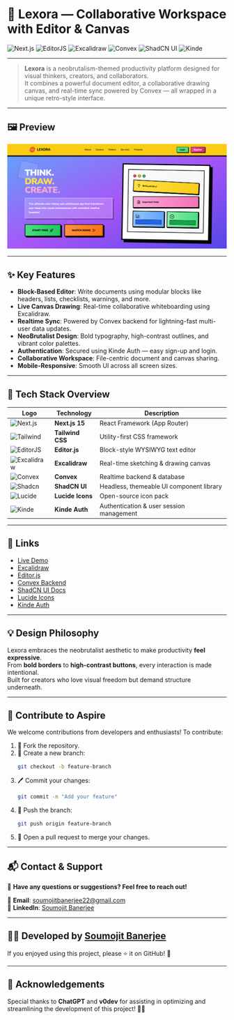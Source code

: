 # 🚀 Lexora — Collaborative Workspace with Editor & Canvas

![Next.js](https://img.shields.io/badge/Next.js-15-blue?style=flat-square&logo=nextdotjs&logoColor=white)
![EditorJS](https://img.shields.io/badge/Editor.js-NeoBrutalism-purple?style=flat-square&logo=protonmail&logoColor=white)
![Excalidraw](https://img.shields.io/badge/Excalidraw-Canvas-green?style=flat-square&logo=excalidraw&logoColor=white)
![Convex](https://img.shields.io/badge/Convex-Database-black?style=flat-square)
![ShadCN UI](https://img.shields.io/badge/Shadcn%20UI-Components-pink?style=flat-square)
![Kinde](https://img.shields.io/badge/Kinde-Auth-orange?style=flat-square&logo=kinde&logoColor=white)

---

> **Lexora** is a neobrutalism-themed productivity platform designed for visual thinkers, creators, and collaborators.  
> It combines a powerful document editor, a collaborative drawing canvas, and real-time sync powered by Convex — all wrapped in a unique retro-style interface.

---

## 🖼️ Preview

![Lexora Preview](https://github.com/soumojit622/Lexora/blob/master/public/banner.png)

---

## ✨ Key Features

- **Block-Based Editor**: Write documents using modular blocks like headers, lists, checklists, warnings, and more.
- **Live Canvas Drawing**: Real-time collaborative whiteboarding using Excalidraw.
- **Realtime Sync**: Powered by Convex backend for lightning-fast multi-user data updates.
- **NeoBrutalist Design**: Bold typography, high-contrast outlines, and vibrant color palettes.
- **Authentication**: Secured using Kinde Auth — easy sign-up and login.
- **Collaborative Workspace**: File-centric document and canvas sharing.
- **Mobile-Responsive**: Smooth UI across all screen sizes.

---

## 🧰 Tech Stack Overview

| Logo | Technology     | Description                                  |
|------|----------------|----------------------------------------------|
| ![Next.js](https://img.shields.io/badge/-Next.js-000?logo=next.js&logoColor=white) | **Next.js 15**   | React Framework (App Router)              |
| ![Tailwind](https://img.shields.io/badge/-TailwindCSS-38B2AC?logo=tailwindcss&logoColor=white) | **Tailwind CSS** | Utility-first CSS framework               |
| ![EditorJS](https://img.shields.io/badge/-EditorJS-DDD?logo=editor.js&logoColor=black) | **Editor.js**    | Block-style WYSIWYG text editor           |
| ![Excalidraw](https://img.shields.io/badge/-Excalidraw-3C3C3C?logo=excalidraw&logoColor=white) | **Excalidraw**   | Real-time sketching & drawing canvas      |
| ![Convex](https://img.shields.io/badge/-Convex-111111?logo=data&logoColor=white) | **Convex**       | Realtime backend & database               |
| ![Shadcn](https://img.shields.io/badge/-ShadCN%20UI-DD6B20?logo=react&logoColor=white) | **ShadCN UI**    | Headless, themeable UI component library  |
| ![Lucide](https://img.shields.io/badge/-Lucide%20Icons-4B5563?logo=lucide&logoColor=white) | **Lucide Icons** | Open-source icon pack                     |
| ![Kinde](https://img.shields.io/badge/-Kinde%20Auth-F97316?logo=kinde&logoColor=white) | **Kinde Auth**   | Authentication & user session management  |

---

## 🔗 Links

- [Live Demo](https://lexora-beta.vercel.app)
- [Excalidraw](https://excalidraw.com/)
- [Editor.js](https://editorjs.io/)
- [Convex Backend](https://convex.dev)
- [ShadCN UI Docs](https://ui.shadcn.dev)
- [Lucide Icons](https://lucide.dev)
- [Kinde Auth](https://kinde.com)

---

## 💡 Design Philosophy

Lexora embraces the neobrutalist aesthetic to make productivity **feel expressive**.  
From **bold borders** to **high-contrast buttons**, every interaction is made intentional.  
Built for creators who love visual freedom but demand structure underneath.

---

## 💬 **Contribute to Aspire**  

We welcome contributions from developers and enthusiasts! To contribute:  

1. 🍴 Fork the repository.
2. 🌿 Create a new branch:
    ```bash
    git checkout -b feature-branch
    ```
3. 🖊️ Commit your changes:
    ```bash
    git commit -m "Add your feature"
    ```
4. 🚀 Push the branch:
    ```bash
    git push origin feature-branch
    ```
5. 🔀 Open a pull request to merge your changes.

---

## 📬 **Contact & Support**  

💬 **Have any questions or suggestions? Feel free to reach out!**  

📧 **Email**: [soumojitbanerjee22@gmail.com](mailto:soumojitbanerjee22@gmail.com)  
🔗 **LinkedIn**: [Soumojit Banerjee](https://www.linkedin.com/in/soumojit-banerjee-4914b3228/)  

---

## 👨‍💻 **Developed by [Soumojit Banerjee](https://www.linkedin.com/in/soumojit-banerjee-4914b3228/)**  

If you enjoyed using this project, please ⭐ it on GitHub! 🌟  

---

## 🎉 **Acknowledgements**  

Special thanks to **ChatGPT** and **v0dev** for assisting in optimizing and streamlining the development of this project! 🚀✨  

